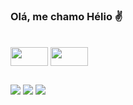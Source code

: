### Olá, me chamo Hélio ✌️


<div style="display: inline_block"><br>
  <img align="center" height="30" width="60" src="https://img.shields.io/badge/C%23-239120?style=for-the-badge&logo=c-sharp&logoColor=white">
  <img align="center" height="30" width="60" src="https://img.shields.io/badge/.NET-5C2D91?style=for-the-badge&logo=.net&logoColor=white">
</div>

  ##
 
<div> 
  <a href = "mailto:helio.inaciodasilvajunuior@gmail.com"><img src="https://img.shields.io/badge/-Gmail-%23333?style=for-the-badge&logo=gmail&logoColor=white" target="_blank"></a>
  <a href="https://www.linkedin.com/in/heliocomh/" target="_blank"><img src="https://img.shields.io/badge/-LinkedIn-%230077B5?style=for-the-badge&logo=linkedin&logoColor=white" target="_blank"></a> 
  <a href = "https://medium.com/@helio_24327"><img src= "https://img.shields.io/badge/Medium-%23333?style=for-the-badge&logo=medium&logoColor=white" target="_blank"></a>
  
</div>


